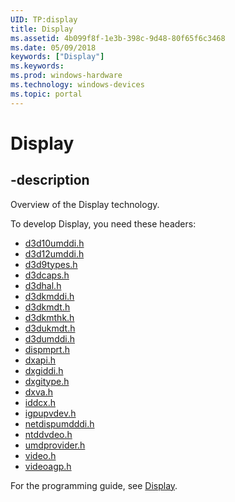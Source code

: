 ```yaml
---
UID: TP:display
title: Display
ms.assetid: 4b099f8f-1e3b-398c-9d48-80f65f6c3468
ms.date: 05/09/2018
keywords: ["Display"]
ms.keywords:
ms.prod: windows-hardware
ms.technology: windows-devices
ms.topic: portal
---
```


# Display

## -description

Overview of the Display technology.

To develop Display, you need these headers:

 * [d3d10umddi.h](../d3d10umddi/index.md)
 * [d3d12umddi.h](../d3d12umddi/index.md)
 * [d3d9types.h](../d3d9types/index.md)
 * [d3dcaps.h](../d3dcaps/index.md)
 * [d3dhal.h](../d3dhal/index.md)
 * [d3dkmddi.h](../d3dkmddi/index.md)
 * [d3dkmdt.h](../d3dkmdt/index.md)
 * [d3dkmthk.h](../d3dkmthk/index.md)
 * [d3dukmdt.h](../d3dukmdt/index.md)
 * [d3dumddi.h](../d3dumddi/index.md)
 * [dispmprt.h](../dispmprt/index.md)
 * [dxapi.h](../dxapi/index.md)
 * [dxgiddi.h](../dxgiddi/index.md)
 * [dxgitype.h](../dxgitype/index.md)
 * [dxva.h](../dxva/index.md)
 * [iddcx.h](../iddcx/index.md)
 * [igpupvdev.h](../igpupvdev/index.md)
 * [netdispumdddi.h](../netdispumdddi/index.md)
 * [ntddvdeo.h](../ntddvdeo/index.md)
 * [umdprovider.h](../umdprovider/index.md)
 * [video.h](../video/index.md)
 * [videoagp.h](../videoagp/index.md)

For the programming guide, see [Display](/windows-hardware/drivers/display).
